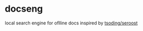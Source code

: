 # docseng
local search engine for oflline docs inspired by [tsoding/seroost](https://github.com/tsoding/seroost)
